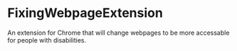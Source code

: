 # FixingWebpageExtension
An extension for Chrome that will change webpages to be more accessable for people with disabilities.
